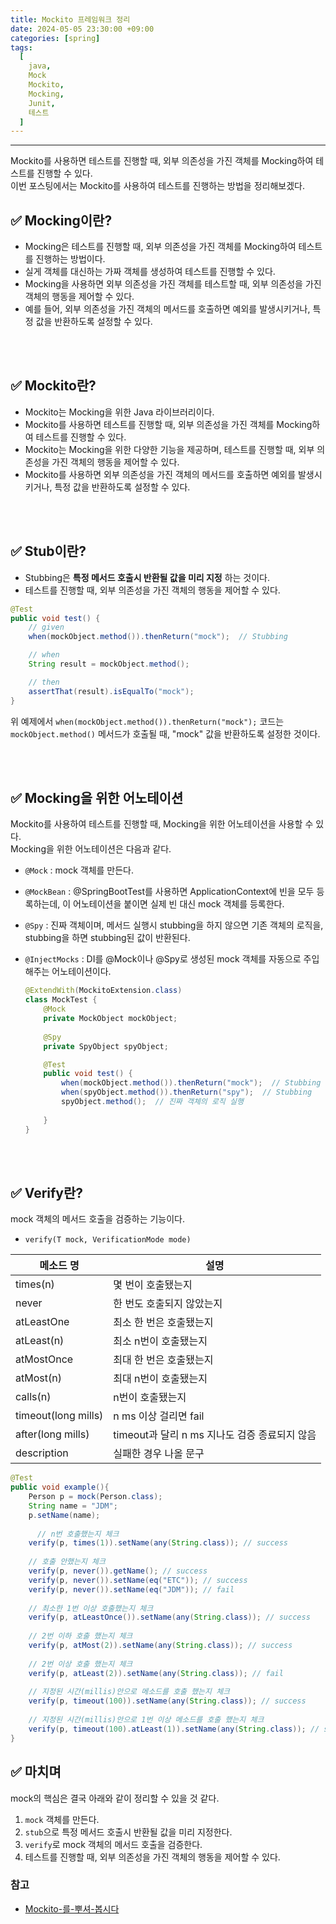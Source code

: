 ```yaml
---
title: Mockito 프레임워크 정리
date: 2024-05-05 23:30:00 +09:00
categories: [spring]
tags:
  [
    java,
    Mock
    Mockito,
    Mocking,
    Junit,
    테스트
  ]
---
```


* * *

Mockito를 사용하면 테스트를 진행할 때, 외부 의존성을 가진 객체를 Mocking하여 테스트를 진행할 수 있다.  
이번 포스팅에서는 Mockito를 사용하여 테스트를 진행하는 방법을 정리해보겠다.

## ✅ Mocking이란?
* Mocking은 테스트를 진행할 때, 외부 의존성을 가진 객체를 Mocking하여 테스트를 진행하는 방법이다.   
* 실게 객체를 대신하는 가짜 객체를 생성하여 테스트를 진행할 수 있다.  
* Mocking을 사용하면 외부 의존성을 가진 객체를 테스트할 때, 외부 의존성을 가진 객체의 행동을 제어할 수 있다.  
* 예를 들어, 외부 의존성을 가진 객체의 메서드를 호출하면 예외를 발생시키거나, 특정 값을 반환하도록 설정할 수 있다.


<br><br>

## ✅ Mockito란?
* Mockito는 Mocking을 위한 Java 라이브러리이다.  
* Mockito를 사용하면 테스트를 진행할 때, 외부 의존성을 가진 객체를 Mocking하여 테스트를 진행할 수 있다.  
* Mockito는 Mocking을 위한 다양한 기능을 제공하며, 테스트를 진행할 때, 외부 의존성을 가진 객체의 행동을 제어할 수 있다.  
* Mockito를 사용하면 외부 의존성을 가진 객체의 메서드를 호출하면 예외를 발생시키거나, 특정 값을 반환하도록 설정할 수 있다.  

<br><br>

## ✅ Stub이란?
* Stubbing은 **특정 메서드 호출시 반환될 값을 미리 지정** 하는 것이다.  
* 테스트를 진행할 때, 외부 의존성을 가진 객체의 행동을 제어할 수 있다.

```java
@Test
public void test() {
    // given
    when(mockObject.method()).thenReturn("mock");  // Stubbing

    // when
    String result = mockObject.method();

    // then
    assertThat(result).isEqualTo("mock");
}

```

위 예제에서 `when(mockObject.method()).thenReturn("mock");` 코드는 `mockObject.method()` 메서드가 호출될 때, "mock" 값을 반환하도록 설정한 것이다.


<br><br>

## ✅ Mocking을 위한 어노테이션
Mockito를 사용하여 테스트를 진행할 때, Mocking을 위한 어노테이션을 사용할 수 있다.  
Mocking을 위한 어노테이션은 다음과 같다.  

- `@Mock` : mock 객체를 만든다.
- `@MockBean` : @SpringBootTest를 사용하면 ApplicationContext에 빈을 모두 등록하는데, 이 어노테이션을 붙이면 실제 빈 대신 mock 객체를 등록한다.
- `@Spy` : 진짜 객체이며, 메서드 실행시 stubbing을 하지 않으면 기존 객체의 로직을, stubbing을 하면 stubbing된 값이 반환된다.
- `@InjectMocks` : DI를 @Mock이나 @Spy로 생성된 mock 객체를 자동으로 주입해주는 어노테이션이다.

  ```java
  @ExtendWith(MockitoExtension.class)
  class MockTest {
      @Mock
      private MockObject mockObject;
      
      @Spy
      private SpyObject spyObject;

      @Test
      public void test() {
          when(mockObject.method()).thenReturn("mock");  // Stubbing
          when(spyObject.method()).thenReturn("spy");  // Stubbing
          spyObject.method();  // 진짜 객체의 로직 실행
          
      }
  }
  ```
  

<br><br>

## ✅ Verify란?
mock 객체의 메서드 호출을 검증하는 기능이다.

* ```verify(T mock, VerificationMode mode)```


| 메소드 명 | 설명 |
|---|---|
| times(n) | 몇 번이 호출됐는지 |
| never | 한 번도 호출되지 않았는지 |
| atLeastOne | 최소 한 번은 호출됐는지 |
| atLeast(n) | 최소 n번이 호출됐는지 |
| atMostOnce | 최대 한 번은 호출됐는지 |
| atMost(n) | 최대 n번이 호출됐는지 |
| calls(n) | n번이 호출됐는지 |
| timeout(long mills) | n ms 이상 걸리면 fail |
| after(long mills) | timeout과 달리 n ms 지나도 검증 종료되지 않음 |
| description | 실패한 경우 나올 문구 |

```java
@Test
public void example(){
    Person p = mock(Person.class);
    String name = "JDM";
    p.setName(name);
    
      // n번 호출했는지 체크
    verify(p, times(1)).setName(any(String.class)); // success
    
    // 호출 안했는지 체크
    verify(p, never()).getName(); // success
    verify(p, never()).setName(eq("ETC")); // success
    verify(p, never()).setName(eq("JDM")); // fail
    
    // 최소한 1번 이상 호출했는지 체크
    verify(p, atLeastOnce()).setName(any(String.class)); // success
    
    // 2번 이하 호출 했는지 체크
    verify(p, atMost(2)).setName(any(String.class)); // success
    
    // 2번 이상 호출 했는지 체크
    verify(p, atLeast(2)).setName(any(String.class)); // fail
    
    // 지정된 시간(millis)안으로 메소드를 호출 했는지 체크
    verify(p, timeout(100)).setName(any(String.class)); // success
    
    // 지정된 시간(millis)안으로 1번 이상 메소드를 호출 했는지 체크
    verify(p, timeout(100).atLeast(1)).setName(any(String.class)); // success
}

```


## ✅ 마치며
mock의 핵심은 결국 아래와 같이 정리할 수 있을 것 같다.
1. `mock` 객체를 만든다.
2. `stub`으로 특정 메서드 호출시 반환될 값을 미리 지정한다.
3. `verify`로 mock 객체의 메서드 호출을 검증한다.
4. 테스트를 진행할 때, 외부 의존성을 가진 객체의 행동을 제어할 수 있다.


### 참고
- [Mockito-를-뿌셔-봅시다](https://velog.io/@choidongkuen/Mockito-%EB%A5%BC-%EB%BF%8C%EC%85%94-%EB%B4%85%EC%8B%9C%EB%8B%A4)

